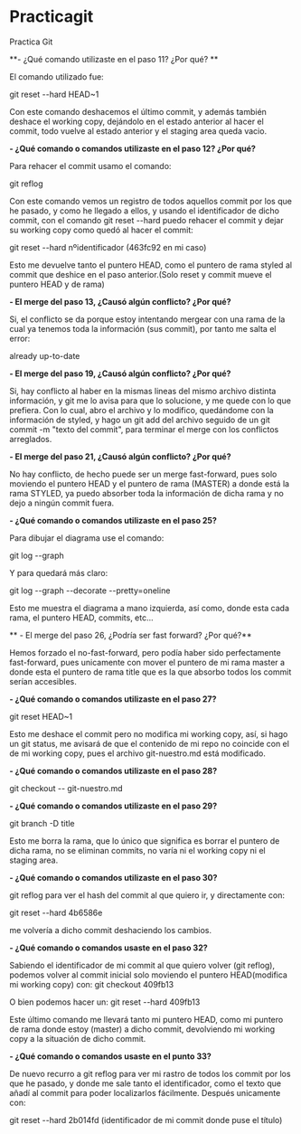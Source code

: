 # Practicagit
Practica Git

**- ¿Qué comando utilizaste en el paso 11? ¿Por qué? **

El comando utilizado fue:

git reset --hard HEAD~1

Con este comando deshacemos el último commit, y además también deshace el working copy, dejándolo en el estado anterior al hacer el commit, todo vuelve al estado anterior y el staging area queda vacio. 

**- ¿Qué comando o comandos utilizaste en el paso 12? ¿Por qué?**

Para rehacer el commit usamo el comando:

git reflog

Con este comando vemos un registro de todos aquellos commit por los que he pasado, y como he llegado a ellos, y usando el identificador de dicho commit, con el comando git reset --hard puedo rehacer el commit y dejar su working copy como quedó al hacer el commit:

git reset --hard nºidentificador (463fc92 en mi caso)

Esto me devuelve tanto el puntero HEAD, como el puntero de rama styled al commit que deshice en el paso anterior.(Solo reset y commit mueve el puntero HEAD y de rama)

**- El merge del paso 13, ¿Causó algún conflicto? ¿Por qué?**

Si, el conflicto se da porque estoy intentando mergear con una rama de la cual ya tenemos toda la información (sus commit), por tanto me salta el error:

already up-to-date

**- El merge del paso 19, ¿Causó algún conflicto? ¿Por qué?**

Si, hay conflicto al haber en la mismas lineas del mismo archivo distinta información, y git me lo avisa para que lo solucione, y me quede con lo que prefiera. Con lo cual, abro el archivo y lo modifico, quedándome con la información de styled, y hago un git add del archivo seguido de un git commit -m "texto del commit", para terminar el merge con los conflictos arreglados.

**- El merge del paso 21, ¿Causó algún conflicto? ¿Por qué?**

No hay conflicto, de hecho puede ser un merge fast-forward, pues solo moviendo el puntero HEAD y el puntero de rama (MASTER) a donde está la rama STYLED, ya puedo absorber toda la información de dicha rama y no dejo a ningún commit fuera.

**- ¿Qué comando o comandos utilizaste en el paso 25?**

Para dibujar el diagrama use el comando:

git log --graph 

Y para quedará más claro:

git log --graph --decorate --pretty=oneline

Esto me muestra el diagrama a mano izquierda, así como, donde esta cada rama, el puntero HEAD, commits, etc...

** - El merge del paso 26, ¿Podría ser fast forward? ¿Por qué?**

Hemos forzado el no-fast-forward, pero podía haber sido perfectamente fast-forward, pues unicamente con mover el puntero de mi rama master a donde esta el puntero de rama title que es la que absorbo todos los commit serían accesibles.

**- ¿Qué comando o comandos utilizaste en el paso 27?**

git reset HEAD~1

Esto me deshace el commit pero no modifica mi working copy, así, si hago un git status, me avisará de que el contenido de mi repo no coincide con el de mi working copy, pues el archivo git-nuestro.md está modificado.

**- ¿Qué comando o comandos utilizaste en el paso 28?**

git checkout -- git-nuestro.md

**- ¿Qué comando o comandos utilizaste en el paso 29?**

git branch -D title

Esto me borra la rama, que lo único que significa es borrar el puntero de dicha rama, no se eliminan commits, no varía ni el working copy ni el staging area.

**- ¿Qué comando o comandos utilizaste en el paso 30?**

git reflog para ver el hash del commit al que quiero ir, y directamente con:

git reset --hard 4b6586e

me volvería a dicho commit deshaciendo los cambios.

**- ¿Qué comando o comandos usaste en el paso 32?**

Sabiendo el identificador de mi commit al que quiero volver (git reflog), podemos volver al commit inicial solo moviendo el puntero HEAD(modifica mi working copy) con: git checkout 409fb13

O bien podemos hacer un: git reset --hard 409fb13

Este último comando me llevará tanto mi puntero HEAD, como mi puntero de rama donde estoy (master) a dicho commit, devolviendo mi working copy a la situación de dicho commit.

**- ¿Qué comando o comandos usaste en el punto 33?**

De nuevo recurro a git reflog para ver mi rastro de todos los commit por los que he pasado, y donde me sale tanto el identificador, como el texto que añadí al commit para poder localizarlos fácilmente. Después unicamente con:

git reset --hard 2b014fd (identificador de mi commit donde puse el título)
